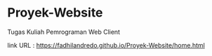 # Proyek-Website
Tugas Kuliah Pemrograman Web Client

link URL : https://fadhilandredo.github.io/Proyek-Website/home.html
